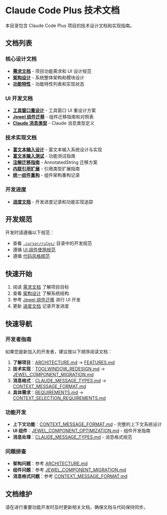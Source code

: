 # Claude Code Plus 技术文档

本目录包含 Claude Code Plus 项目的技术设计文档和实现指南。

## 文档列表

### 核心设计文档
- [**需求文档**](REQUIREMENTS.md) - 项目功能需求和 UI 设计规范
- [**架构设计**](ARCHITECTURE.md) - 系统整体架构和模块设计
- [**功能特性**](FEATURES.md) - 功能特性列表和实现状态

### UI 开发文档
- [**工具窗口重设计**](TOOLWINDOW_REDESIGN.md) - 工具窗口 UI 重设计方案
- [**Jewel 组件迁移**](JEWEL_COMPONENT_MIGRATION.md) - 组件迁移指南和对照表
- [**Claude 消息类型**](CLAUDE_MESSAGE_TYPES.md) - Claude 消息类型定义

### 技术实现文档
- [**富文本输入设计**](RICH_TEXT_INPUT_DESIGN.md) - 富文本输入系统设计与实现
- [**富文本输入测试**](RICH_TEXT_INPUT_TEST.md) - 功能测试指南
- [**注解迁移指南**](ANNOTATION_MIGRATION_GUIDE.md) - AnnotatedString 迁移方案
- [**内联引用扩展**](INLINE_REFERENCE_EXTENSION.md) - 引用类型扩展指南
- [**统一组件重构**](UNIFIED_COMPONENT_REFACTOR.md) - 组件架构重构记录

### 开发进度
- [**进度文档**](进度文档.md) - 开发进度记录和功能实现追踪

## 开发规范

开发时请遵循以下规范：
- 查看 [`.cursor/rules/`](../.cursor/rules/) 目录中的开发规范
- 遵循 [UI 组件使用规范](../.cursor/rules/ui-components.mdc)
- 遵循 [代码风格规范](../.cursor/rules/code-style.mdc)

## 快速开始

1. 阅读 [需求文档](REQUIREMENTS.md) 了解项目目标
2. 查看 [架构设计](ARCHITECTURE.md) 了解系统结构
3. 参考 [Jewel 组件迁移](JEWEL_COMPONENT_MIGRATION.md) 进行 UI 开发
4. 更新 [进度文档](进度文档.md) 记录开发进度

## 快速导航

### 开发者指南
如果您是新加入的开发者，建议按以下顺序阅读文档：

1. **了解项目**：[ARCHITECTURE.md](ARCHITECTURE.md) → [FEATURES.md](FEATURES.md)
2. **技术实现**：[TOOLWINDOW_REDESIGN.md](TOOLWINDOW_REDESIGN.md) → [JEWEL_COMPONENT_MIGRATION.md](JEWEL_COMPONENT_MIGRATION.md)
3. **消息格式**：[CLAUDE_MESSAGE_TYPES.md](CLAUDE_MESSAGE_TYPES.md) → [CONTEXT_MESSAGE_FORMAT.md](CONTEXT_MESSAGE_FORMAT.md)
4. **具体需求**：[REQUIREMENTS.md](REQUIREMENTS.md) → [CONTEXT_SELECTION_REQUIREMENTS.md](CONTEXT_SELECTION_REQUIREMENTS.md)

### 功能开发
- **上下文功能**：[CONTEXT_MESSAGE_FORMAT.md](CONTEXT_MESSAGE_FORMAT.md) - 完整的上下文系统设计
- **UI 组件**：[JEWEL_COMPONENT_OPTIMIZATION.md](JEWEL_COMPONENT_OPTIMIZATION.md) - 组件开发指南
- **消息处理**：[CLAUDE_MESSAGE_TYPES.md](CLAUDE_MESSAGE_TYPES.md) - 消息格式规范

### 问题排查
- **架构问题**：参考 [ARCHITECTURE.md](ARCHITECTURE.md)
- **组件问题**：参考 [JEWEL_COMPONENT_MIGRATION.md](JEWEL_COMPONENT_MIGRATION.md)
- **消息格式问题**：参考 [CONTEXT_MESSAGE_FORMAT.md](CONTEXT_MESSAGE_FORMAT.md)

## 文档维护

请在进行重要功能开发时及时更新相关文档，确保文档与代码保持同步。 
